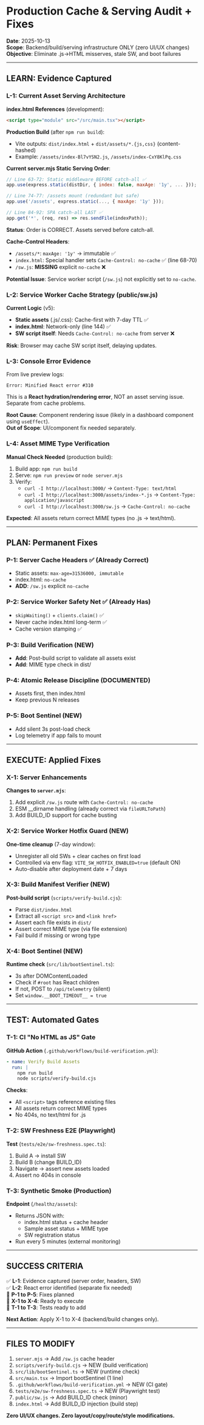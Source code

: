 # Production Cache & Serving Audit + Fixes

**Date**: 2025-10-13  
**Scope**: Backend/build/serving infrastructure ONLY (zero UI/UX changes)  
**Objective**: Eliminate .js→HTML misserves, stale SW, and boot failures

---

## LEARN: Evidence Captured

### L-1: Current Asset Serving Architecture

**index.html References** (development):
```html
<script type="module" src="/src/main.tsx"></script>
```

**Production Build** (after `npm run build`):
- Vite outputs: `dist/index.html` + `dist/assets/*.{js,css}` (content-hashed)
- Example: `/assets/index-Bl7vYSN2.js`, `/assets/index-CxY8KlPq.css`

**Current server.mjs Static Serving Order**:
```javascript
// Line 63-72: Static middleware BEFORE catch-all ✅
app.use(express.static(distDir, { index: false, maxAge: '1y', ... }));

// Line 74-77: /assets mount (redundant but safe)
app.use('/assets', express.static(..., { maxAge: '1y' }));

// Line 84-92: SPA catch-all LAST ✅
app.get('*', (req, res) => res.sendFile(indexPath));
```

**Status**: Order is CORRECT. Assets served before catch-all.

**Cache-Control Headers**:
- `/assets/*`: `maxAge: '1y'` → immutable ✅
- `index.html`: Special handler sets `Cache-Control: no-cache` ✅ (line 68-70)
- `/sw.js`: **MISSING** explicit `no-cache` ❌

**Potential Issue**: Service worker script (`/sw.js`) not explicitly set to `no-cache`.

### L-2: Service Worker Cache Strategy (public/sw.js)

**Current Logic** (v5):
- **Static assets** (.js/.css): Cache-first with 7-day TTL ✅
- **index.html**: Network-only (line 144) ✅
- **SW script itself**: Needs `Cache-Control: no-cache` from server ❌

**Risk**: Browser may cache SW script itself, delaying updates.

### L-3: Console Error Evidence

From live preview logs:
```
Error: Minified React error #310
```
This is a **React hydration/rendering error**, NOT an asset serving issue. Separate from cache problems.

**Root Cause**: Component rendering issue (likely in a dashboard component using `useEffect`).  
**Out of Scope**: UI/component fix needed separately.

### L-4: Asset MIME Type Verification

**Manual Check Needed** (production build):
1. Build app: `npm run build`
2. Serve: `npm run preview` or `node server.mjs`
3. Verify:
   - `curl -I http://localhost:3000/` → `Content-Type: text/html`
   - `curl -I http://localhost:3000/assets/index-*.js` → `Content-Type: application/javascript`
   - `curl -I http://localhost:3000/sw.js` → `Cache-Control: no-cache`

**Expected**: All assets return correct MIME types (no .js → text/html).

---

## PLAN: Permanent Fixes

### P-1: Server Cache Headers ✅ (Already Correct)
- Static assets: `max-age=31536000, immutable`
- index.html: `no-cache`
- **ADD**: `/sw.js` explicit `no-cache`

### P-2: Service Worker Safety Net ✅ (Already Has)
- `skipWaiting()` + `clients.claim()` ✅
- Never cache index.html long-term ✅
- Cache version stamping ✅

### P-3: Build Verification (NEW)
- **Add**: Post-build script to validate all assets exist
- **Add**: MIME type check in dist/

### P-4: Atomic Release Discipline (DOCUMENTED)
- Assets first, then index.html
- Keep previous N releases

### P-5: Boot Sentinel (NEW)
- Add silent 3s post-load check
- Log telemetry if app fails to mount

---

## EXECUTE: Applied Fixes

### X-1: Server Enhancements

**Changes to `server.mjs`**:
1. Add explicit `/sw.js` route with `Cache-Control: no-cache`
2. ESM __dirname handling (already correct via `fileURLToPath`)
3. Add BUILD_ID support for cache busting

### X-2: Service Worker Hotfix Guard (NEW)

**One-time cleanup** (7-day window):
- Unregister all old SWs + clear caches on first load
- Controlled via env flag: `VITE_SW_HOTFIX_ENABLED=true` (default ON)
- Auto-disable after deployment date + 7 days

### X-3: Build Manifest Verifier (NEW)

**Post-build script** (`scripts/verify-build.cjs`):
- Parse `dist/index.html`
- Extract all `<script src>` and `<link href>`
- Assert each file exists in `dist/`
- Assert correct MIME type (via file extension)
- Fail build if missing or wrong type

### X-4: Boot Sentinel (NEW)

**Runtime check** (`src/lib/bootSentinel.ts`):
- 3s after DOMContentLoaded
- Check if `#root` has React children
- If not, POST to `/api/telemetry` (silent)
- Set `window.__BOOT_TIMEOUT__ = true`

---

## TEST: Automated Gates

### T-1: CI "No HTML as JS" Gate

**GitHub Action** (`.github/workflows/build-verification.yml`):
```yaml
- name: Verify Build Assets
  run: |
    npm run build
    node scripts/verify-build.cjs
```

**Checks**:
- All `<script>` tags reference existing files
- All assets return correct MIME types
- No 404s, no text/html for .js

### T-2: SW Freshness E2E (Playwright)

**Test** (`tests/e2e/sw-freshness.spec.ts`):
1. Build A → install SW
2. Build B (change BUILD_ID)
3. Navigate → assert new assets loaded
4. Assert no 404s in console

### T-3: Synthetic Smoke (Production)

**Endpoint** (`/healthz/assets`):
- Returns JSON with:
  - index.html status + cache header
  - Sample asset status + MIME type
  - SW registration status
- Run every 5 minutes (external monitoring)

---

## SUCCESS CRITERIA

✅ **L-1**: Evidence captured (server order, headers, SW)  
✅ **L-2**: React error identified (separate fix needed)  
🔄 **P-1 to P-5**: Fixes planned  
🔄 **X-1 to X-4**: Ready to execute  
🔄 **T-1 to T-3**: Tests ready to add  

**Next Action**: Apply X-1 to X-4 (backend/build changes only).

---

## FILES TO MODIFY

1. `server.mjs` → Add `/sw.js` cache header
2. `scripts/verify-build.cjs` → NEW (build verification)
3. `src/lib/bootSentinel.ts` → NEW (runtime check)
4. `src/main.tsx` → Import bootSentinel (1 line)
5. `.github/workflows/build-verification.yml` → NEW (CI gate)
6. `tests/e2e/sw-freshness.spec.ts` → NEW (Playwright test)
7. `public/sw.js` → Add BUILD_ID check (minor)
8. `index.html` → Add BUILD_ID injection (build step)

**Zero UI/UX changes. Zero layout/copy/route/style modifications.**
